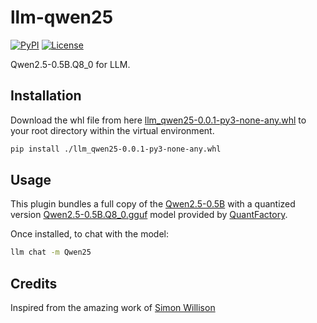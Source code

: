 # llm-qwen25

[![PyPI](https://img.shields.io/pypi/v/llm-qwen25.svg)](https://pypi.org/project/llm-qwen25/)
[![License](https://img.shields.io/badge/license-Apache%202.0-blue.svg)](https://github.com/ajayarunachalam/llm-qwen25/blob/main/LICENSE)

Qwen2.5-0.5B.Q8_0 for LLM. 

## Installation

Download the whl file from here [llm_qwen25-0.0.1-py3-none-any.whl](https://drive.google.com/file/d/1qezCUs2Ltg6sqwwdX8ZFvZpNxb97A83V/view?usp=sharing) to your root directory within the virtual environment.
```bash
pip install ./llm_qwen25-0.0.1-py3-none-any.whl
```
## Usage

This plugin bundles a full copy of the [Qwen2.5-0.5B](https://huggingface.co/Qwen/Qwen2.5-0.5B) with a quantized version [Qwen2.5-0.5B.Q8_0.gguf](https://huggingface.co/QuantFactory/Qwen2.5-0.5B-GGUF) model provided by [QuantFactory](https://huggingface.co/QuantFactory).

Once installed, to chat with the model:
```bash
llm chat -m Qwen25
```

## Credits
Inspired from the amazing work of [Simon Willison](https://github.com/simonw)

